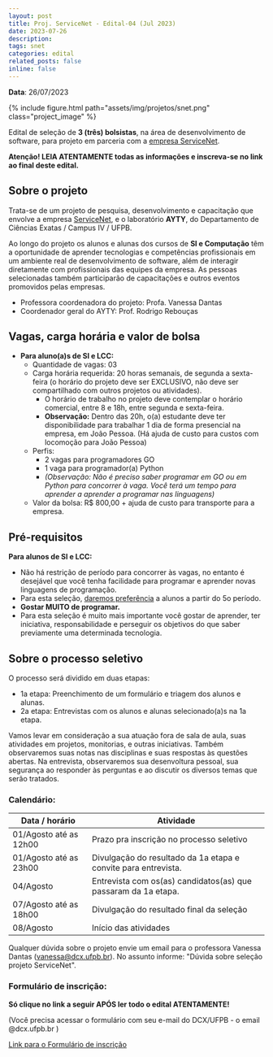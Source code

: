 ```yaml
---
layout: post
title: Proj. ServiceNet - Edital-04 (Jul 2023)
date: 2023-07-26
description: 
tags: snet
categories: edital
related_posts: false
inline: false
---
```


**Data**: 26/07/2023


{% include figure.html path="assets/img/projetos/snet.png" class="project_image" %}

Edital de seleção de **3 (três) bolsistas**, na área de desenvolvimento de
software, para projeto em parceria com a [empresa
ServiceNet](https://www.instagram.com/snetbr/).

**Atenção! LEIA ATENTAMENTE todas as informações e inscreva-se no link
ao final deste edital.**

## Sobre o projeto

Trata-se de um projeto de pesquisa, desenvolvimento e capacitação que
envolve a empresa [ServiceNet](https://www.instagram.com/snetbr/), e o
laboratório **AYTY**, do Departamento de Ciências Exatas / Campus IV /
UFPB.

Ao longo do projeto os alunos e alunas dos cursos de **SI e Computação**
têm a oportunidade de aprender tecnologias e competências profissionais
em um ambiente real de desenvolvimento de software, além de interagir
diretamente com profissionais das equipes da empresa. As pessoas
selecionadas também participarão de capacitações e outros eventos
promovidos pelas empresas.

-   Professora coordenadora do projeto: Profa. Vanessa Dantas
-   Coordenador geral do AYTY: Prof. Rodrigo Rebouças

## Vagas, carga horária e valor de bolsa

-   **Para aluno(a)s de SI e LCC:**
    -   Quantidade de vagas: 03
    -   Carga horária requerida: 20 horas semanais, de segunda a
        sexta-feira (o horário do projeto deve ser EXCLUSIVO, não deve
        ser compartilhado com outros projetos ou atividades).
        -   O horário de trabalho no projeto deve contemplar o horário
            comercial, entre 8 e 18h, entre segunda e sexta-feira.
        - **Observação:** Dentro das 20h, o(a) estudante deve ter disponibilidade para trabalhar 1 dia de forma presencial na empresa, em João Pessoa. (Há ajuda de custo para custos com locomoção para João Pessoa)
    - Perfis:
      - 2 vagas para programadores GO
      - 1 vaga para programador(a) Python
      - *(Observação: Não é preciso saber programar em GO ou em Python para concorrer à vaga. Você terá um tempo para aprender a aprender a programar nas linguagens)*
    -   Valor da bolsa: R$ 800,00 + ajuda de custo para transporte para a empresa.

## Pré-requisitos

**Para alunos de SI e LCC:**

-   Não há restrição de período para concorrer às vagas, no entanto é
    desejável que você tenha facilidade para programar e aprender novas
    linguagens de programação.
-   Para esta seleção, <u>daremos preferência</u> a alunos a partir do
    5o período.
-   **Gostar MUITO de programar.**
-   Para esta seleção é muito mais importante você gostar de aprender,
    ter iniciativa, responsabilidade e perseguir os objetivos do que
    saber previamente uma determinada tecnologia.

## Sobre o processo seletivo

O processo será dividido em duas etapas:

-   1a etapa: Preenchimento de um formulário e triagem dos alunos e
    alunas.
-   2a etapa: Entrevistas com os alunos e alunas selecionado(a)s na 1a
    etapa.

Vamos levar em consideração a sua atuação fora de sala de aula, suas
atividades em projetos, monitorias, e outras iniciativas. Também
observaremos suas notas nas disciplinas e suas respostas às questões
abertas. Na entrevista, observaremos sua desenvoltura pessoal, sua
segurança ao responder às perguntas e ao discutir os diversos temas que
serão tratados.

### Calendário:

| Data / horário            | Atividade                                                      |
|---------------------------|----------------------------------------------------------------|
| 01/Agosto até as 12h00 | Prazo pra inscrição no processo seletivo                       |
| 01/Agosto até as 23h00 | Divulgação do resultado da 1a etapa e convite para entrevista. |
| 04/Agosto  | Entrevista com os(as) candidatos(as) que passaram da 1a etapa. |
| 07/Agosto até as 18h00 | Divulgação do resultado final da seleção                       |
| 08/Agosto                  | Início das atividades                                          |

Qualquer dúvida sobre o projeto envie um email para o professora Vanessa
Dantas (vanessa@dcx.ufpb.br). No assunto informe: "Dúvida sobre seleção
projeto ServiceNet".

### Formulário de inscrição:

**Só clique no link a seguir APÓS ler todo o edital ATENTAMENTE!**

(Você precisa acessar o formulário com seu e-mail do DCX/UFPB - o email @dcx.ufpb.br )

[Link para o Formulário de inscrição](https://forms.gle/gg4T9rQPPGoEHMTb9)

